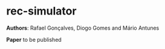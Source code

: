 # rec-simulator

**Authors**: Rafael Gonçalves, Diogo Gomes and Mário Antunes

**Paper** to be published
